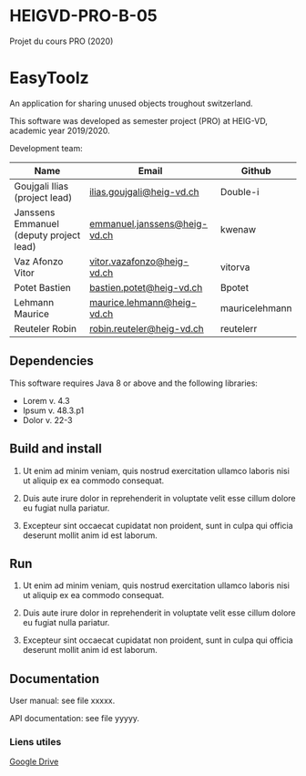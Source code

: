 # HEIGVD-PRO-B-05
Projet du cours PRO (2020)


# EasyToolz 

An application for sharing unused objects troughout switzerland.


This software was developed as semester project (PRO) at HEIG-VD,
academic year 2019/2020.

Development team:

| Name                                      | Email                         | Github        |
|-------------------------------------------|-------------------------------|---------------|
| Goujgali Ilias (project lead)             | ilias.goujgali@heig-vd.ch     | Double-i      |
| Janssens Emmanuel (deputy project lead)   | emmanuel.janssens@heig-vd.ch  | kwenaw        |
| Vaz Afonzo Vitor                          | vitor.vazafonzo@heig-vd.ch    | vitorva       |   
| Potet Bastien                             | bastien.potet@heig-vd.ch      | Bpotet        |
| Lehmann Maurice                           | maurice.lehmann@heig-vd.ch    | mauricelehmann|
| Reuteler Robin                            | robin.reuteler@heig-vd.ch     | reutelerr     |


## Dependencies

This software requires Java 8 or above and the following libraries:

* Lorem v. 4.3
* Ipsum v. 48.3.p1
* Dolor v. 22-3

## Build and install

1. Ut enim ad minim veniam, quis nostrud exercitation ullamco laboris
   nisi ut aliquip ex ea commodo consequat.

2. Duis aute irure dolor in reprehenderit in voluptate velit esse
   cillum dolore eu fugiat nulla pariatur.

3. Excepteur sint occaecat cupidatat non proident, sunt in culpa qui
   officia deserunt mollit anim id est laborum.

## Run

1. Ut enim ad minim veniam, quis nostrud exercitation ullamco laboris
   nisi ut aliquip ex ea commodo consequat.

2. Duis aute irure dolor in reprehenderit in voluptate velit esse
   cillum dolore eu fugiat nulla pariatur.

3. Excepteur sint occaecat cupidatat non proident, sunt in culpa qui
   officia deserunt mollit anim id est laborum.

## Documentation

User manual: see file xxxxx.

API documentation: see file yyyyy.

### Liens utiles
[Google Drive](https://drive.google.com/drive/folders/1h3pftY42kTYfaN2R6FOvPVxIEiGOpM0N)
